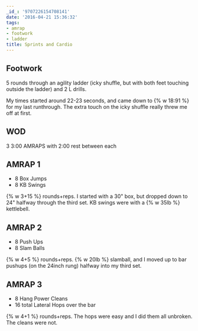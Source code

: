 ```yaml
---
_id_: '9707226154708141'
date: '2016-04-21 15:36:32'
tags:
- amrap
- footwork
- ladder
title: Sprints and Cardio
---
```


## Footwork

5 rounds through an agility ladder (icky shuffle, but with both feet touching outside the ladder) and 2 L drills.

My times started around 22-23 seconds, and came down to {% w 18:91 %} for my last runthrough. The extra touch on the icky shuffle really
threw me off at first.

## WOD

3 3:00 AMRAPS with 2:00 rest between each

## AMRAP 1

- 8 Box Jumps
- 8 KB Swings

{% w 3+15 %} rounds+reps. I started with a 30" box, but dropped down to 24" halfway through the third set. KB swings were with a {% w 35lb %}
kettlebell.

## AMRAP 2

- 8 Push Ups
- 8 Slam Balls

{% w 4+5 %} rounds+reps. {% w 20lb %} slamball, and I moved up to bar pushups (on the 24inch rung) halfway into my third set.

## AMRAP 3

- 8 Hang Power Cleans
- 16 total Lateral Hops over the bar

{% w 4+1 %} rounds+reps. The hops were easy and I did them all unbroken. The cleans were not.
